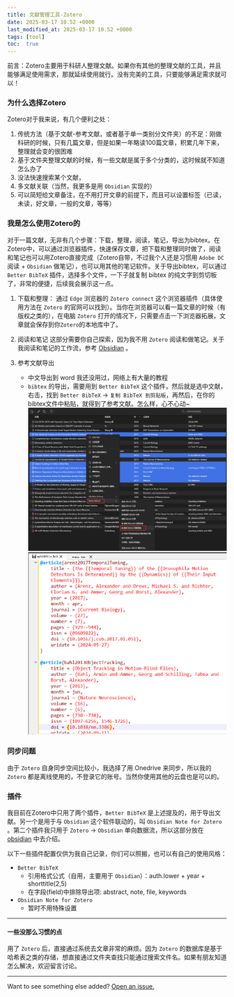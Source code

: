 ```yaml
---
title: 文献管理工具-Zotero
date: 2025-03-17 10.52 +0000
last_modified_at: 2025-03-17 10.52 +0000
tags: [tool]
toc:  true
---
```


前言：Zotero主要用于科研人整理文献。如果你有其他的整理文献的工具，并且能够满足使用需求，那就延续使用就行。没有完美的工具，只要能够满足需求就可以！

### 为什么选择Zotero
Zotero对于我来说，有几个便利之处：
1. 传统方法（基于文献-参考文献，或者基于单一类别分文件夹）的不足：刚做科研的时候，只有几篇文章，但是如果一年略读100篇文章，积累几年下来，整理就会变的很困难
2. 基于文件夹整理文献的时候，有一些文献是属于多个分类的，这时候就不知道怎么办了
3. 没法快速搜索某个文献，
4. 多文献关联（当然，我更多是用 `Obsidian` 实现的）
5. 可以简短给文章备注，在不用打开文章的前提下，而且可以设置标签（已读，未读，好文章，一般的文章，等等）

### 我是怎么使用Zotero的
对于一篇文献，无非有几个步骤：下载，整理，阅读，笔记，导出为bibtex。在Zotero中，可以通过浏览器插件，快速保存文章，把下载和整理同时做了，阅读和笔记也可以用Zotero直接完成（Zotero自带，不过我个人还是习惯用 `Adobe DC` 阅读 + `Obsidian` 做笔记），也可以用其他的笔记软件。关于导出bibtex，可以通过 `Better BibTeX` 插件，选择多个文件，一下子就复制 bibtex 的纯文字到剪切板了，非常的便捷，后续我会展示这一点。

1. 下载和整理：
    通过 `Edge` 浏览器的 `Zotero connect` 这个浏览器插件（具体使用方法在 `Zotero` 的官网可以找到）。当你在浏览器可以看一篇文章的时候（有版权之类的），在电脑 `Zotero` 打开的情况下，只需要点击一下浏览器拓展，文章就会保存到你`Zotero`的本地库中了。

2. 阅读和笔记
    这部分需要你自己探索，因为我不用 `Zotero` 阅读和做笔记。关于我阅读和笔记的工作流，参考 [Obsidian](./2025-02-09-obsidian.md) 。

3. 参考文献导出
    - 中文导出到 word 我还没用过，网络上有大量的教程
    - `bibtex` 的导出，需要用到 `Better BibTeX` 这个插件，然后就是选中文献，右击，找到 `Better BibTeX` -> `复制 BibTeX 到剪贴板`，再然后，在你的bibtex文件中粘贴，就得到了参考文献。怎么样，心不心动~
    ![Desktop View](./attach/zotero-att1.jpg)
    ![Desktop View](./attach/zotero-att2.jpg)

### 同步问题
由于 `Zotero` 自身同步空间比较小，我选择了用 Onedrive 来同步，所以我的 `Zotero` 都是离线使用的，不登录它的账号。当然你使用其他的云盘也是可以的。

### 插件
我目前在Zotero中只用了两个插件，`Better BibTeX` 是上述提及的，用于导出文献。另一个是用于与 `Obsidian` 这个软件联动的，叫 `Obsidian Note for Zotero` 。第二个插件我只用于 `Zotero` -> `Obsidian` 单向数据流，所以这部分放在 [obsidian](./2025-02-09-obsidian.md) 中去介绍。

以下一些插件配置仅供为我自己记录，你们可以照搬，也可以有自己的使用风格：
- `Better BibTeX` 
    - 引用格式公式（自用，主要用于 `Obsidian`）：auth.lower + year + shorttitle(2,5) 
    - 在字段(field)中排除导出项: abstract, note, file, keywords
- `Obsidian Note for Zotero`
    - 暂时不用特殊设置


---

#### 一些没那么习惯的点
用了 `Zotero` 后，直接通过系统去文章非常的麻烦。因为 `Zotero` 的数据库是基于哈希表之类的存储，想直接通过文件夹查找只能通过搜索文件名。如果有朋友知道怎么解决，欢迎留言讨论。

---

Want to see something else added? <a href="https://github.com/MingshuoXu/MingshuoXu.github.io/issues/new">Open an issue.</a>

[^fn-sample_footnote]: Handy! Now click the return link to go back.
